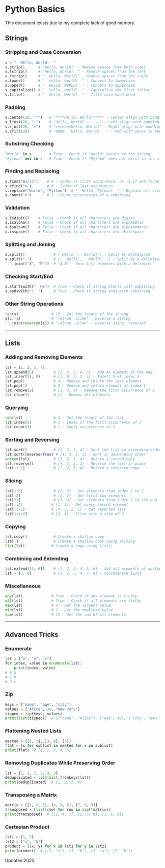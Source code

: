 # Python Basics

This document exists due to my complete lack of good memory.

## Strings

### Stripping and Case Conversion
```python
s = "  Hello, World!  "
s.strip()      # "Hello, World!" - Remove spaces from both sides
s.lstrip()     # "Hello, World!  " - Remove spaces from the left
s.rstrip()     # "  Hello, World!" - Remove spaces from the right
s.lower()      # "  hello, world!  " - Convert to lowercase
s.upper()      # "  HELLO, WORLD!  " - Convert to uppercase
s.capitalize() # "  hello, world!  " - Capitalize the first letter
s.title()      # "  Hello, World!  " - Title-case each word
```

### Padding
```python
s.center(20, "*")   # "****Hello, World!****" - Center align with padding
s.ljust(20, "-")    # "Hello, World!-------" - Left align with padding
s.rjust(20, "=")    # "=======Hello, World!" - Right align with padding
s.zfill(20)         # "0000   Hello, World!   " - Pad with zeros to the left
```

### Substring Checking
```python
"World" in s        # True - Check if "World" exists in the string
"Python" not in s   # True - Check if "Python" does not exist in the string
```

### Finding and Replacing
```python
s.find("World")    # 9 - Index of first occurrence, or -1 if not found
s.rfind("o")       # 8 - Index of last occurrence
s.replace("World", "Python")  # "  Hello, Python!  " - Replace all occurrences
s.count("o")       # 2 - Count occurrences of a substring
```

### Validation
```python
s.isdigit()    # False - Check if all characters are digits
s.isalpha()    # False - Check if all characters are alphabetic
s.isalnum()    # False - Check if all characters are alphanumeric
s.isspace()    # False - Check if all characters are whitespace
```

### Splitting and Joining
```python
s.split()             # ['Hello,', 'World!'] - Split by whitespace
s.split(",")          # ['  Hello', ' World!  '] - Split by a delimiter
".".join(["A", "B"])  # "A.B" - Join list elements with a delimiter
```

### Checking Start/End
```python
s.startswith("  He")  # True - Check if string starts with substring
s.endswith("!  ")     # True - Check if string ends with substring
```

### Other String Operations
```python
len(s)               # 13 - Get the length of the string
s[::-1]              # "!dlroW ,olleH" - Reverse a string
"".join(reversed(s)) # "!dlroW ,olleH" - Reverse using `reversed`
```

---

## Lists

### Adding and Removing Elements
```python
lst = [1, 2, 3, 4]
lst.append(5)         # [1, 2, 3, 4, 5] - Add an element to the end
lst.insert(1, 9)      # [1, 9, 2, 3, 4] - Insert 9 at index 1
lst.pop()             # 4 - Remove and return the last element
lst.pop(1)            # 9 - Remove and return element at index 1
lst.remove(2)         # [1, 3, 4] - Remove the first occurrence of 2
lst.clear()           # [] - Remove all elements
```

### Querying
```python
len(lst)              # 4 - Get the length of the list
lst.index(3)          # 2 - Index of the first occurrence of 3
lst.count(3)          # 1 - Count occurrences of 3
```

### Sorting and Reversing
```python
lst.sort()            # [1, 2, 3, 4] - Sort the list in ascending order
lst.sort(reverse=True) # [4, 3, 2, 1] - Sort in descending order
sorted(lst)           # [1, 2, 3, 4] - Return a sorted copy
lst.reverse()         # [4, 3, 2, 1] - Reverse the list in-place
lst[::-1]             # [1, 2, 3, 4] - Return a reversed copy
```

### Slicing
```python
lst[1:3]              # [2, 3] - Get elements from index 1 to 2
lst[:2]               # [1, 2] - Get first two elements
lst[2:]               # [3, 4] - Get elements from index 2 to the end
lst[::2]             # [1, 3] - Get every second element
lst[::-1]            # [4, 3, 2, 1] - Get reversed list
lst[1:4:2]           # [2, 4] - Slice with a step of 2
```

### Copying
```python
lst.copy()            # Create a shallow copy
lst[:]                # Create a shallow copy using slicing
list(lst)            # Create a copy using list()
```

### Combining and Extending
```python
lst.extend([5, 6])    # [1, 2, 3, 4, 5, 6] - Add all elements of another list
lst + [7, 8]          # [1, 2, 3, 4, 7, 8] - Concatenate lists
```

### Miscellaneous
```python
any(lst)             # True - Check if any element is truthy
all(lst)             # True - Check if all elements are truthy
max(lst)             # 4 - Get the largest value
min(lst)             # 1 - Get the smallest value
sum(lst)             # 12 - Get the sum of all elements
```

---

## Advanced Tricks

### Enumerate
```python
lst = ["a", "b", "c"]
for index, value in enumerate(lst):
    print(index, value)
# 0 a
# 1 b
# 2 c
```

### Zip
```python
keys = ["name", "age", "city"]
values = ["Alice", 30, "New York"]
zipped = zip(keys, values)
print(list(zipped))  # [("name", "Alice"), ("age", 30), ("city", "New York")]
```

### Flattening Nested Lists
```python
nested = [[1, 2], [3, 4], [5]]
flat = [x for sublist in nested for x in sublist]
print(flat)  # [1, 2, 3, 4, 5]
```

### Removing Duplicates While Preserving Order
```python
lst = [1, 2, 2, 3, 4, 3]
deduplicated = list(dict.fromkeys(lst))
print(deduplicated)  # [1, 2, 3, 4]
```

### Transposing a Matrix
```python
matrix = [[1, 2, 3], [4, 5, 6], [7, 8, 9]]
transposed = [list(row) for row in zip(*matrix)]
print(transposed)  # [[1, 4, 7], [2, 5, 8], [3, 6, 9]]
```

### Cartesian Product
```python
lst1 = [1, 2]
lst2 = ["a", "b"]
product = [(x, y) for x in lst1 for y in lst2]
print(product)  # [(1, "a"), (1, "b"), (2, "a"), (2, "b")]
```


Updated 2025
